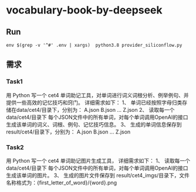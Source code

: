 # vocabulary-book-by-deepseek

## Run

```
env $(grep -v '^#' .env | xargs)  python3.8 provider_siliconflow.py
```

## 需求

### Task1
用 Python 写一个 cet4 单词助记工具，对单词进行词义词根分析、例举例句、并提供一些高效的记忆技巧和窍门。 详细需求如下：
1、 单词已经按照字母归类存储在data/cet4/目录下，分别为： A.json B.json ... Z.json
2、 读取每一个 data/cet4/目录下 每个JSON文件中的所有单词，对每个单词调用OpenAI的接口生成该单词的词义、词根、例句、记忆技巧信息。
3、 生成的单词信息保存到 result/cet4/目录下，分别为： A.json B.json ... Z.json

### Task2
用 Python 写一个 cet4 单词助记图片生成工具， 详细需求如下：
1、 读取每一个 data/cet4/目录下 每个JSON文件中的所有单词，对每个单词调用OpenAI的接口生成该单词的图片。
3、 生成的图片文件保存到 result/cet4_imgs/目录下，文件名称格式为：{first_letter_of_word}/{word}.png
